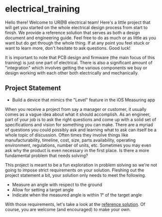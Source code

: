 # electrical_training

Hello there! Welcome to UR@B electrical team! Here's a little project that will get you started on the whole electrical design process from start to finish. We provide a reference solution that serves as both a design document and engineering guide. Feel free to do as much or as little as you want but do get through the whole thing. If at any point you feel stuck or want to learn more, don't hesitate to ask questions. Good luck!

It is important to note that PCB design and firmware (the main focus of this training) is just one part of electrical. There is also a significant amount of "integration" which involves getting the various components we buy or design working with each other both electrically and mechanically.

## Project Statement

- Build a device that mimics the "Level" feature in the iOS Measuring app

When you receive a project from say a manager or customer, it usually comes as a vague idea about what it should accomplish. As an engineer, part of your job is to ask the right questions and come up with a solid set of specifications and vision for something you can make. There are a myriad of questions you could possibly ask and learning what to ask can itself be a whole topic of discussion. Often times they involve things like manufacturability, timeline, cost, size, parts availability, operating environment, regulations, number of units, etc. Sometimes you may even ask why the product is even necessary in the first place. Is there a more fundamental problem that needs solving?

This project is meant to be a fun exploration in problem solving so we're not going to impose strict requirements on your solution. Fleshing out the project statement a bit, your solution only needs to meet the following.

- Measure an angle with respect to the ground
- Allow for setting a target angle
- Indicate when the measured angle is within 1° of the target angle

With those requirements, let's take a look at the [reference solution](reference_solution.md). Of course, you are welcome (and encouraged) to make your own.
